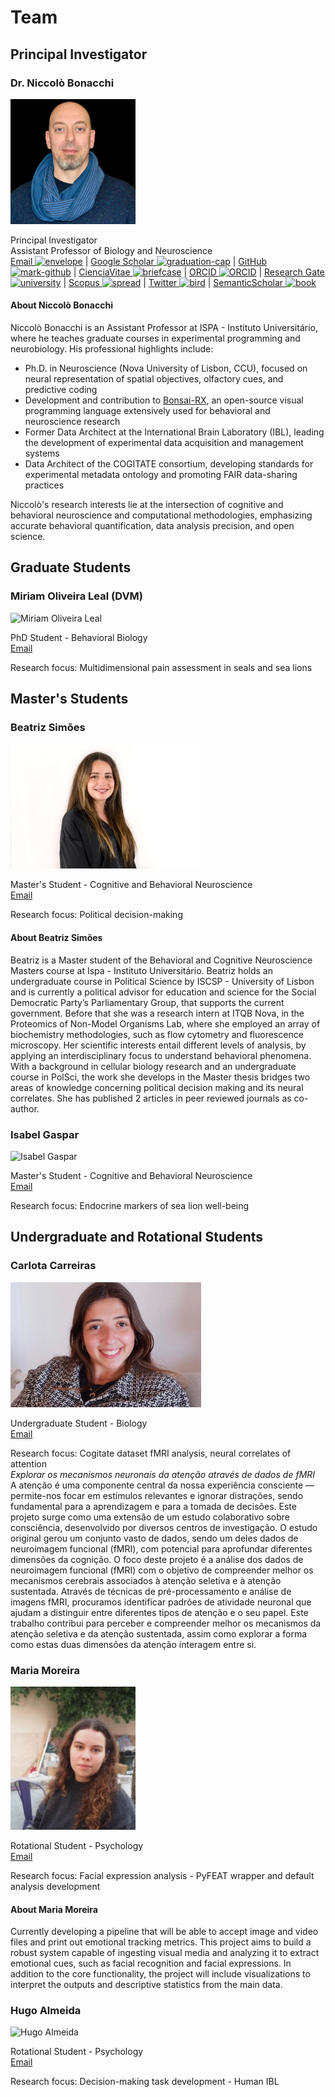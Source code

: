 # Team

## Principal Investigator

### Dr. Niccolò Bonacchi

![Niccolò Bonacchi](assets\images\team\Niccolo-Bonacchi.png)

Principal Investigator  
Assistant Professor of Biology and Neuroscience  
[Email ![envelope](https://img.icons8.com/fluency/16/000000/email.png)](mailto:nbonacchi@ispa.pt) |
[Google Scholar ![graduation-cap](https://img.icons8.com/fluency/16/000000/graduation-cap.png)](https://scholar.google.com/citations?user=ii0Eww0AAAAJ&hl=en) |
[GitHub ![mark-github](https://img.icons8.com/fluency/16/000000/github.png)](https://github.com/BonacchiLab) |
[CienciaVitae ![briefcase](https://img.icons8.com/fluency/16/000000/briefcase.png)](https://www.cienciavitae.pt/portal/en/0612-705C-8295) |
[ORCID ![ORCID](https://img.icons8.com/?size=17&amp;id=ve6L0KkSotok&amp;format=png)](https://orcid.org/0000-0001-5228-6918) |
[Research Gate ![university](https://img.icons8.com/fluency/16/000000/university.png)](https://www.researchgate.net/profile/Niccolo-Bonacchi-3) | [Scopus ![spread](https://img.icons8.com/fluency/16/000000/spread.png)](https://www.scopus.com/authid/detail.uri?authorId=56598047300) |
[Twitter ![bird](https://img.icons8.com/fluency/16/000000/twitter.png)](https://twitter.com/nbonacchi) |
[SemanticScholar ![book](https://img.icons8.com/fluency/16/000000/book.png)](https://www.semanticscholar.org/author/Niccol%C3%B2-Bonacchi/3401977)

#### About Niccolò Bonacchi

Niccolò Bonacchi is an Assistant Professor at ISPA - Instituto Universitário, where he teaches graduate courses in experimental programming and neurobiology. His professional highlights include:

- Ph.D. in Neuroscience (Nova University of Lisbon, CCU), focused on neural representation of spatial objectives, olfactory cues, and predictive coding
- Development and contribution to [Bonsai-RX](https://bonsai-rx.org/), an open-source visual programming language extensively used for behavioral and neuroscience research
- Former Data Architect at the International Brain Laboratory (IBL), leading the development of experimental data acquisition and management systems
- Data Architect of the COGITATE consortium, developing standards for experimental metadata ontology and promoting FAIR data-sharing practices

Niccolò's research interests lie at the intersection of cognitive and behavioral neuroscience and computational methodologies, emphasizing accurate behavioral quantification, data analysis precision, and open science.

## Graduate Students

### Miriam Oliveira Leal (DVM)

![Miriam Oliveira Leal ](assets/images/team/Miriam-Oliveira-Leal.png)

PhD Student - Behavioral Biology  
[Email](mailto:example@university.edu)

Research focus: Multidimensional pain assessment in seals and sea lions

## Master's Students

### Beatriz Simões

![Beatriz Simões](assets/images/team/Beatriz-Simoes.JPG)

Master's Student - Cognitive and Behavioral Neuroscience  
[Email](mailto:example@university.edu)

Research focus: Political decision-making

#### About Beatriz Simões

Beatriz is a Master student of the Behavioral and Cognitive Neuroscience Masters course at Ispa - Instituto Universitário. Beatriz holds an undergraduate course in Political Science by ISCSP - University of Lisbon and is currently a political advisor for education and science for the Social Democratic Party’s Parliamentary Group, that supports the current government. Before that she was a research intern at ITQB Nova, in the Proteomics of Non-Model Organisms Lab, where she employed an array of biochemistry methodologies, such as flow cytometry and fluorescence microscopy. Her scientific interests entail different levels of analysis, by applying an interdisciplinary focus to understand behavioral phenomena. With a background in cellular biology research and an undergraduate course in PolSci, the work she develops in the Master thesis bridges two areas of knowledge concerning political decision making and its neural correlates. She has published 2 articles in peer reviewed journals as co-author.

### Isabel Gaspar

![Isabel Gaspar](assets/images/team/Isabel-Gaspar.png)

Master's Student - Cognitive and Behavioral Neuroscience  
[Email](mailto:example@university.edu)

Research focus: Endocrine markers of sea lion well-being

## Undergraduate and Rotational Students

### Carlota Carreiras

![Carlota Carreiras](assets/images/team/Carlota-Carreiras.png)

Undergraduate Student - Biology  
[Email](mailto:example@university.edu)

Research focus: Cogitate dataset fMRI analysis, neural correlates of attention  
_Explorar os mecanismos neuronais da atenção através de dados de fMRI_  
A atenção é uma componente central da nossa experiência consciente — permite-nos focar em estímulos relevantes e ignorar distrações, sendo fundamental para a aprendizagem e para a tomada de decisões. Este projeto surge como uma extensão de um estudo
colaborativo sobre consciência, desenvolvido por diversos centros de investigação. O estudo original gerou um conjunto vasto de dados, sendo um deles dados de neuroimagem funcional (fMRI), com potencial para aprofundar diferentes dimensões da cognição. O foco deste projeto é a análise dos dados de neuroimagem funcional (fMRI) com o objetivo de compreender melhor os mecanismos cerebrais associados à atenção seletiva e à atenção sustentada. Através de técnicas de pré-processamento e análise de imagens fMRI, procuramos identificar padrões de atividade neuronal que ajudam a distinguir entre diferentes tipos de atenção e o seu papel. Este trabalho contribui para perceber e compreender melhor os mecanismos da atenção seletiva e da atenção sustentada, assim como explorar a forma como estas duas dimensões da atenção interagem entre si.

### Maria Moreira

![Maria Moreira](assets/images/team/Maria-Moreira.jpeg)

Rotational  Student - Psychology  
[Email](mailto:example@university.edu)

Research focus: Facial expression analysis - PyFEAT wrapper and default analysis development

#### About Maria Moreira

Currently developing a pipeline that will be able to accept image and video files and print out emotional tracking metrics. This project aims to build a robust system capable of ingesting visual media and analyzing it to extract emotional cues, such as facial recognition and facial expressions. In addition to the core functionality, the project will include visualizations to interpret the outputs and descriptive statistics from the main data.

### Hugo Almeida

![Hugo Almeida](assets/images/team/Hugo-Almeida.png)

Rotational Student - Psychology  
[Email](mailto:example@university.edu)

Research focus: Decision-making task development - Human IBL

<!-- ## Alumni

### Past Members -->
